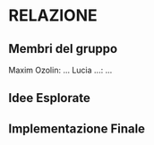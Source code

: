 # RELAZIONE
## Membri del gruppo
Maxim Ozolin: ...
Lucia ...: ...

## Idee Esplorate

## Implementazione Finale



